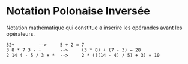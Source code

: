 # Notation Polonaise Inversée
Notation mathématique qui constitue a inscrire les opérandes avant les opérateurs.

```
52+			-->		5 + 2 = 7
3 8 * 7 3 - +		-->		(3 * 8) + (7 - 3) = 28
2 14 4 - 5 / 3 + *	-->		2 * (((14 - 4) / 5) + 3) = 10
```
